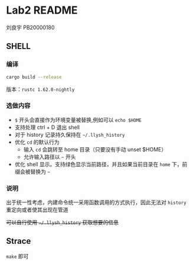 # Lab2 README

刘良宇 PB20000180

## SHELL

### 编译

```bash
cargo build --release
```

版本：`rustc 1.62.0-nightly`

### 选做内容

- `$` 开头会直接作为环境变量被替换,例如可以 `echo $HOME`
- 支持处理 ctrl + D 退出 shell
- 对于 history 记录持久保持在 `~/.llysh_history`
- 优化 `cd` 的默认行为
  - 输入 `cd` 会跳转至 home 目录（只要没有手动 unset $HOME）
  - 允许输入路径以 `~` 开头
- 优化 shell 显示。支持绿色显示当前路径，并且如果当前目录在 `home` 下，前缀会被替换为 `~`

### 说明

出于统一性考虑，内建命令统一采用函数调用的方式执行，因此无法对 `history` 重定向或者使其出现在管道

~~可以自行使用 `~/.llysh_history` 获取想要的信息~~

## Strace

`make` 即可
